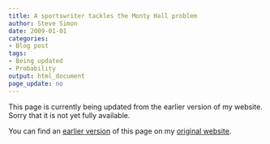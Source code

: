 ```yaml
---
title: A sportswriter tackles the Monty Hall problem
author: Steve Simon
date: 2009-01-01
categories:
- Blog post
tags:
- Being updated
- Probability
output: html_document
page_update: no
---
```


This page is currently being updated from the earlier version of my website. Sorry that it is not yet fully available.

<!---More--->

You can find an [earlier version][sim1] of this page on my [original website][sim2].

[sim1]: http://www.pmean.com/09/MontyHall.html
[sim2]: http://www.pmean.com/original_site.html
